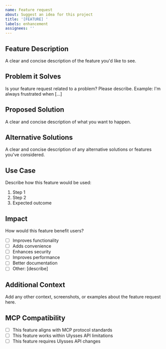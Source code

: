 ```yaml
---
name: Feature request
about: Suggest an idea for this project
title: '[FEATURE] '
labels: enhancement
assignees: ''
---
```


## Feature Description

A clear and concise description of the feature you'd like to see.

## Problem it Solves

Is your feature request related to a problem? Please describe.
Example: I'm always frustrated when [...]

## Proposed Solution

A clear and concise description of what you want to happen.

## Alternative Solutions

A clear and concise description of any alternative solutions or features you've considered.

## Use Case

Describe how this feature would be used:

1. Step 1
2. Step 2
3. Expected outcome

## Impact

How would this feature benefit users?

- [ ] Improves functionality
- [ ] Adds convenience
- [ ] Enhances security
- [ ] Improves performance
- [ ] Better documentation
- [ ] Other: [describe]

## Additional Context

Add any other context, screenshots, or examples about the feature request here.

## MCP Compatibility

- [ ] This feature aligns with MCP protocol standards
- [ ] This feature works within Ulysses API limitations
- [ ] This feature requires Ulysses API changes
